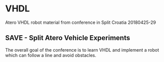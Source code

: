 # VHDL
Atero VHDL robot material from conference in Split Croatia 20180425-29

## SAVE - Split Atero Vehicle Experiments
The overall goal of the conference is to learn VHDL and implement a robot which can follow a line and avoid obstacles.

